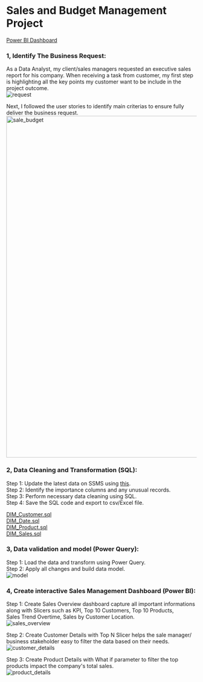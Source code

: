 # Sales and Budget Management Project
[Power BI Dashboard](https://app.powerbi.com/view?r=eyJrIjoiYjY3ZmU4YmItMTgyNi00MjFmLWE3ODAtYWFhMTk1NGRjMWIwIiwidCI6ImRmODY3OWNkLWE4MGUtNDVkOC05OWFjLWM4M2VkN2ZmOTVhMCJ9&pageName=ReportSection5d5ab9e44106cc8b7400)
### 1, Identify The Business Request:

As a Data Analyst, my client/sales managers requested an executive sales report for his company. When receiving a task from customer, my first step is highlighting all the key points my customer want to be include in the project outcome.\
![request](https://user-images.githubusercontent.com/107152014/224838568-38b42840-8da9-441c-a495-b102e1113b04.png)


Next, I followed the user stories to identify main criterias to ensure fully deliver the business request.\
<img width="904" alt="sale_budget" src="https://user-images.githubusercontent.com/107152014/224837558-4ecfbbd8-4f9f-453b-b98d-48923f4014e2.png">

### 2, Data Cleaning and Transformation (SQL):

Step 1: Update the latest data on SSMS using [this](https://github.com/techtalkcorner/SampleDemoFiles/blob/master/Database/AdventureWorks/Update_AdventureWorksDW_Data.sql).\
Step 2: Identify the importance columns and any unusual records.\
Step 3: Perform necessary data cleaning using SQL.\
Step 4: Save the SQL code and export to csv/Excel file.

[DIM_Customer.sql](https://github.com/nguyendmnhu/Kat-s-Projects/blob/main/Sales%20and%20Budget%20Management/SQL%20Code/DIM_Customer.sql)\
[DIM_Date.sql](https://github.com/nguyendmnhu/Kat-s-Projects/blob/main/Sales%20and%20Budget%20Management/SQL%20Code/DIM_Date.sql)\
[DIM_Product.sql](https://github.com/nguyendmnhu/Kat-s-Projects/blob/main/Sales%20and%20Budget%20Management/SQL%20Code/DIM_Product.sql)\
[DIM_Sales.sql](https://github.com/nguyendmnhu/Kat-s-Projects/blob/main/Sales%20and%20Budget%20Management/SQL%20Code/DIM_Sales.sql)

### 3, Data validation and model (Power Query):

Step 1: Load the data and transform using Power Query.\
Step 2: Apply all changes and build data model.\
![model](https://user-images.githubusercontent.com/107152014/224838107-eeea97b8-d65b-4dc3-a7b7-d1d4a48e9980.jpeg)


### 4, Create interactive Sales Management Dashboard (Power BI):

Step 1: Create Sales Overview dashboard capture all important informations along with Slicers such as KPI, Top 10 Customers, Top 10 Products,\
Sales Trend Overtime, Sales by Customer Location.\
![sales_overview](https://user-images.githubusercontent.com/107152014/224838671-c2dc45b9-e748-4230-8640-d63228eb7bc1.jpg)

Step 2: Create Customer Details with Top N Slicer helps the sale manager/ business stakeholder easy to filter the data based on their needs.\
![customer_details](https://user-images.githubusercontent.com/107152014/224838713-2e13e7cf-33ff-4dfd-a6dd-103e8c535704.jpg)

Step 3: Create Product Details with What if parameter to filter the top products impact the company's total sales.\
![product_details](https://user-images.githubusercontent.com/107152014/224838756-a3552556-48b2-4f71-9a62-bb0b646aeefc.jpg)




